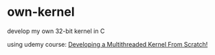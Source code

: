 # own-kernel

develop my own 32-bit kernel in C

using udemy course:
[Developing a Multithreaded Kernel From Scratch!](https://www.udemy.com/course/developing-a-multithreaded-kernel-from-scratch/)

